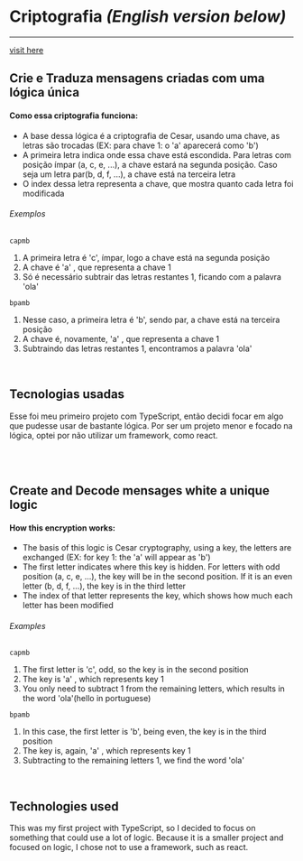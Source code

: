 # Criptografia *(English version below)*
<hr>

[visit here](https://victor-spichenkoff.github.io/criptografia/)

<h2>Crie e Traduza mensagens criadas com uma lógica única</h2>
<h4>Como essa criptografia funciona:</h4>
<ul>
  <li>A base dessa lógica é a criptografia de Cesar, usando uma chave, as letras são trocadas (EX: para chave 1: o 'a' aparecerá como 'b')
  <li>A primeira letra indica onde essa chave está escondida. Para letras com posição ímpar (a, c, e, ...), a chave estará na segunda posição. Caso seja um letra par(b, d, f, ...), a chave está na terceira letra
  <li>O index dessa letra representa a chave, que mostra quanto cada letra foi modificada   
</ul>
 
<h6>Exemplos</h6>
<code>capmb</code>
<ol>
  <li>A primeira letra é 'c', ímpar, logo a chave está na segunda posição
  <li>A chave é 'a' , que representa a chave 1
  <li>Só é necessário subtrair das letras restantes 1, ficando com a palavra 'ola'
</ol>

<code>bpamb</code>
<ol>
  <li>Nesse caso, a primeira letra é 'b', sendo par, a chave está na terceira posição
  <li>A chave é, novamente, 'a' , que representa a chave 1
  <li>Subtraindo das letras restantes 1, encontramos a palavra 'ola'
</ol>

<br>

<h2>Tecnologias usadas</h2>
<p>Esse foi meu primeiro projeto com TypeScript, então decidi focar em algo que pudesse usar de bastante lógica. Por ser um projeto menor e focado na lógica, optei por não utilizar um framework, como react. </p>

<br><br>

<h2>Create and Decode mensages white a unique logic</h2>
<h4>How this encryption works:</h4>

<ul>
  <li>The basis of this logic is Cesar cryptography, using a key, the letters are exchanged (EX: for key 1: the 'a' will appear as 'b')
  <li>The first letter indicates where this key is hidden. For letters with odd position (a, c, e, ...), the key will be in the second position. If it is an even letter (b, d, f, ...), the key is in the third letter
  <li>The index of that letter represents the key, which shows how much each letter has been modified
</ul>

<h6>Examples</h6>
<code>capmb</code>
<ol>
  <li>The first letter is 'c', odd, so the key is in the second position
  <li>The key is 'a' , which represents key 1
  <li>You only need to subtract 1 from the remaining letters, which results in the word 'ola'(hello in portuguese)
</ol>

<code>bpamb</code>
<ol>
  <li>In this case, the first letter is 'b', being even, the key is in the third position
  <li>The key is, again, 'a' , which represents key 1
  <li>Subtracting to the remaining letters 1, we find the word 'ola'
</ol>

<br>

<h2>Technologies used</h2>
<p>This was my first project with TypeScript, so I decided to focus on something that could use a lot of logic. Because it is a smaller project and focused on logic, I chose not to use a framework, such as react. </p>
